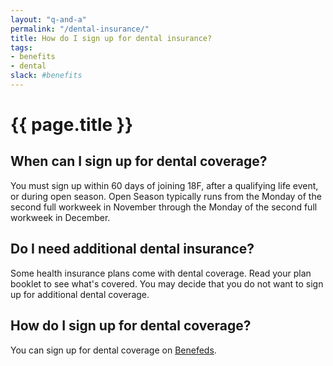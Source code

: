 ```yaml
---
layout: "q-and-a"
permalink: "/dental-insurance/"
title: How do I sign up for dental insurance?
tags:
- benefits
- dental
slack: #benefits
---
```

# {{ page.title }}


## When can I sign up for dental coverage?

You must sign up within 60 days of joining 18F, after a qualifying life event, or during open season.  Open Season typically runs from the Monday of the second full workweek in November through the Monday of the second full workweek in December.

## Do I need additional dental insurance?

Some health insurance plans come with dental coverage. Read your plan booklet to see what's covered. You may decide that you do not want to sign up for additional dental coverage.

## How do I sign up for dental coverage?

You can sign up for dental coverage on [Benefeds](https://www.benefeds.com/).
